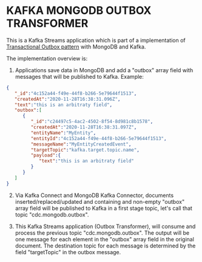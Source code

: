 # KAFKA MONGODB OUTBOX TRANSFORMER

This is a Kafka Streams application which is part of a implementation of [Transactional Outbox pattern](https://microservices.io/patterns/data/transactional-outbox.html) with MongoDB and Kafka.

The implementation overview is:

1. Applications save data in MongoDB and add a "outbox" array field with messages that will be published to Kafka. Example:

```json
{
   "_id":"4c152a44-f49e-44f8-b266-5e79644f1513",
   "createdAt":"2020-11-28T16:38:31.096Z",
   "text":"this is an arbitraty field",
   "outbox":[
      {
         "_id":"c24497c5-4ac2-4502-8f54-8d981c8b1578",
         "createdAt":"2020-11-28T16:38:31.097Z",
         "entityName":"MyEntity",
         "entityId":"4c152a44-f49e-44f8-b266-5e79644f1513",
         "messageName":"MyEntityCreatedEvent",
         "targetTopic":"kafka.target.topic.name",
         "payload":{
            "text":"this is an arbitraty field"
         }
      }
   ]
}
```

2. Via Kafka Connect and MongoDB Kafka Connector, documents inserted/replaced/updated and containing and non-empty "outbox" array field will be published to Kafka in a first stage topic, let's call that topic "cdc.mongodb.outbox".

3. This Kafka Streams application (Outbox Transformer), will consume and process the previous topic "cdc.mongodb.outbox". The output will be one message for each element in the "outbox" array field in the original document. The destination topic for each message is determined by the field "targetTopic" in the outbox message.
